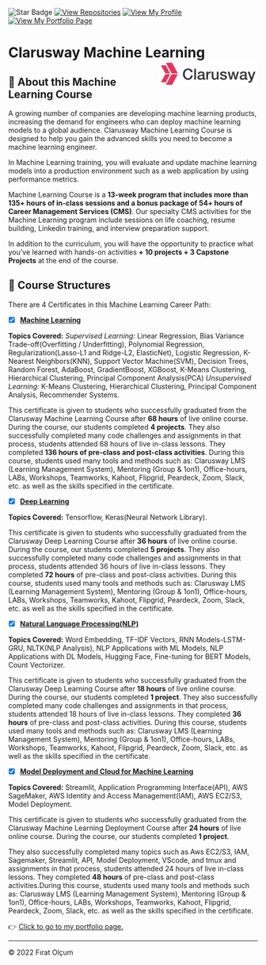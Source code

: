  ![Star Badge](https://img.shields.io/static/v1?label=%F0%9F%8C%9F&message=If%20Useful&style=style=flat&color=BC4E99)
 [![View Repositories](https://img.shields.io/badge/View-My_Repositories-blue?logo=GitHub)](https://github.com/firatolcum?tab=repositories)
[![View My Profile](https://img.shields.io/badge/View-My_Profile-green?logo=GitHub)](https://github.com/firatolcum) 
[![View My Portfolio Page](https://img.shields.io/badge/View-My_Portfolio-orange?logo=Port)](https://firatolcum.social/) 

# Clarusway Machine Learning <img src="https://github.com/firatolcum/Clarusway_Data_Analytics_Course/blob/master/8-Certificates/Clarusway.png" align="right" width="200" />

## 📣 About this Machine Learning Course
A growing number of companies are developing machine learning products, increasing the demand for engineers who can deploy machine learning models to a global audience. Clarusway Machine Learning Course is designed to help you gain the advanced skills you need to become a machine learning engineer. 

In Machine Learning training, you will evaluate and update machine learning models into a production environment such as a web application by using performance metrics.

Machine Learning Course is a **13-week program that includes more than 135+ hours of in-class sessions and a bonus package of 54+ hours of Career Management Services (CMS)**. Our specialty CMS activities for the Machine Learning program include sessions on life coaching, resume building, Linkedin training, and interview preparation support.

In addition to the curriculum, you will have the opportunity to practice what you’ve learned with hands-on activities **+ 10 projects + 3 Capstone Projects** at the end of the course. 


## 📂 Course Structures

There are 4 Certificates in this Machine Learning Career Path:


- [x] [__Machine Learning__](https://github.com/firatolcum/Clarusway_Data_Analytics_Course/blob/master/8-Certificates/1-DataAnalysisWithPython.jpg)

**Topics Covered:** *Supervised Learning:* Linear Regression, Bias Variance Trade-off(Overfitting / Underfitting), Polynomial Regression, Regularization(Lasso-L1 and Ridge-L2, ElasticNet), Logistic Regression, K-Nearest Neighbors(KNN), Support Vector Machine(SVM), Decision Trees, Random Forest, AdaBoost, GradientBoost, XGBoost, K-Means Clustering, Hierarchical Clustering, Principal Component Analysis(PCA) *Unsupervised Learning:* K-Means Clustering, Hierarchical Clustering, Principal Component Analysis, Recommender Systems.

This certificate is given to students who successfully graduated from the Clarusway Machine Learning Course after **68 hours** of live online course. During the course, our students completed **4 projects**. They also successfully completed many code challenges and assignments in that process, students attended 68 hours of live in-class lessons. They completed **136 hours of pre-class and post-class activities**. During this course, students used many tools and methods such as: Clarusway LMS (Learning Management System), Mentoring (Group & 1on1), Office-hours, LABs, Workshops, Teamworks, Kahoot, Flipgrid, Peardeck, Zoom, Slack, etc. as well as the skills specified in the certificate.


- [x] [__Deep Learning__](https://github.com/firatolcum/Clarusway_Data_Analytics_Course/blob/master/8-Certificates/2-DataVisualizationWithPython.jpg)

**Topics Covered:** Tensorflow, Keras(Neural Network Library).

This certificate is given to students who successfully graduated from the Clarusway Deep Learning Course after **36 hours** of live online course. During the course, our students completed **5 projects**. They also successfully completed many code challenges and assignments in that process, students attended 36 hours of live in-class lessons. They completed **72 hours** of pre-class and post-class activities. During this course, students used many tools and methods such as: Clarusway LMS (Learning Management System), Mentoring (Group & 1on1), Office-hours, LABs, Workshops, Teamworks, Kahoot, Flipgrid, Peardeck, Zoom, Slack, etc. as well as the skills specified in the certificate.


- [X] [__Natural Language Processing(NLP)__ ](https://github.com/firatolcum/Clarusway_Data_Analytics_Course/blob/master/8-Certificates/3-DataAnalysisWithSQL.jpg)

**Topics Covered:** Word Embedding, TF-IDF Vectors, RNN Models-LSTM-GRU, NLTK(NLP Analysis), NLP Applications with ML Models, NLP Applications with DL Models, Hugging Face, Fine-tuning for BERT Models, Count Vectorizer.

This certificate is given to students who successfully graduated from the Clarusway Deep Learning Course after **18 hours** of live online course. During the course, our students completed **1 project**. They also successfully completed many code challenges and assignments in that process, students attended 18 hours of live in-class lessons. They completed **36 hours** of pre-class and post-class activities. During this course, students used many tools and methods such as: Clarusway LMS (Learning Management System), Mentoring (Group & 1on1), Office-hours, LABs, Workshops, Teamworks, Kahoot, Flipgrid, Peardeck, Zoom, Slack, etc. as well as the skills specified in the certificate.

- [x] [__Model Deployment and Cloud for Machine Learning__](https://github.com/firatolcum/Clarusway_Data_Analytics_Course/blob/master/8-Certificates/4-Statistics%20Basics.jpg)

**Topics Covered:** Streamlit, Application Programming Interface(API), AWS SageMaker, AWS Identity and Access Management(IAM), AWS EC2/S3, Model Deployment.

This certificate is given to students who successfully graduated from the Clarusway Machine Learning Deployment Course after **24 hours** of live online course. During the course, our students completed **1 project**.



They also successfully completed many topics such as Aws EC2/S3, IAM, Sagemaker, Streamlit, API, Model Deployment, VScode, and tmux and assignments in that process, students attended 24 hours of live in-class lessons. They completed **48 hours** of pre-class and post-class activities.During this course, students used many tools and methods such as: Clarusway LMS (Learning Management System), Mentoring (Group & 1on1), Office-hours, LABs, Workshops, Teamworks, Kahoot, Flipgrid, Peardeck, Zoom, Slack, etc. as well as the skills specified in the certificate.

👉 [Click to go to my portfolio page.](https://firatolcum.social/)

---
<p>&copy; 2022 Fırat Olçum </p>

